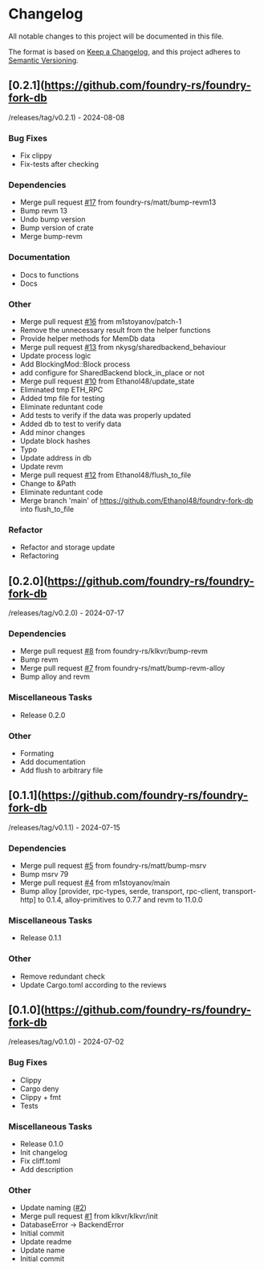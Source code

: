 # Changelog

All notable changes to this project will be documented in this file.

The format is based on [Keep a Changelog](https://keepachangelog.com/en/1.1.0/),
and this project adheres to [Semantic Versioning](https://semver.org/spec/v2.0.0.html).

## [0.2.1](https://github.com/foundry-rs/foundry-fork-db
/releases/tag/v0.2.1) - 2024-08-08

### Bug Fixes

- Fix clippy
- Fix-tests after checking

### Dependencies

- Merge pull request [#17](https://github.com/foundry-rs/foundry-fork-db/issues/17) from foundry-rs/matt/bump-revm13
- Bump revm 13
- Undo bump version
- Bump version of crate
- Merge bump-revm

### Documentation

- Docs to functions
- Docs

### Other

- Merge pull request [#16](https://github.com/foundry-rs/foundry-fork-db/issues/16) from m1stoyanov/patch-1
- Remove the unnecessary result from the helper functions
- Provide helper methods for MemDb data
- Merge pull request [#13](https://github.com/foundry-rs/foundry-fork-db/issues/13) from nkysg/sharedbackend_behaviour
- Update process logic
- Add BlockingMod::Block process
-  add configure for SharedBackend block_in_place or not
- Merge pull request [#10](https://github.com/foundry-rs/foundry-fork-db/issues/10) from Ethanol48/update_state
- Eliminated tmp ETH_RPC
- Added tmp file for testing
- Eliminate reduntant code
- Add tests to verify if the data was properly updated
- Added db to test to verify data
- Add minor changes
- Update block hashes
- Typo
- Update address in db
- Update revm
- Merge pull request [#12](https://github.com/foundry-rs/foundry-fork-db/issues/12) from Ethanol48/flush_to_file
- Change to &Path
- Eliminate reduntant code
- Merge branch 'main' of https://github.com/Ethanol48/foundry-fork-db into flush_to_file

### Refactor

- Refactor and storage update
- Refactoring

## [0.2.0](https://github.com/foundry-rs/foundry-fork-db
/releases/tag/v0.2.0) - 2024-07-17

### Dependencies

- Merge pull request [#8](https://github.com/foundry-rs/foundry-fork-db/issues/8) from foundry-rs/klkvr/bump-revm
- Bump revm
- Merge pull request [#7](https://github.com/foundry-rs/foundry-fork-db/issues/7) from foundry-rs/matt/bump-revm-alloy
- Bump alloy and revm

### Miscellaneous Tasks

- Release 0.2.0

### Other

- Formating
- Add documentation
- Add flush to arbitrary file

## [0.1.1](https://github.com/foundry-rs/foundry-fork-db
/releases/tag/v0.1.1) - 2024-07-15

### Dependencies

- Merge pull request [#5](https://github.com/foundry-rs/foundry-fork-db/issues/5) from foundry-rs/matt/bump-msrv
- Bump msrv 79
- Merge pull request [#4](https://github.com/foundry-rs/foundry-fork-db/issues/4) from m1stoyanov/main
- Bump alloy [provider, rpc-types, serde, transport, rpc-client, transport-http] to 0.1.4, alloy-primitives to 0.7.7 and revm to 11.0.0

### Miscellaneous Tasks

- Release 0.1.1

### Other

- Remove redundant check
- Update Cargo.toml according to the reviews

## [0.1.0](https://github.com/foundry-rs/foundry-fork-db
/releases/tag/v0.1.0) - 2024-07-02

### Bug Fixes

- Clippy
- Cargo deny
- Clippy + fmt
- Tests

### Miscellaneous Tasks

- Release 0.1.0
- Init changelog
- Fix cliff.toml
- Add description

### Other

- Update naming ([#2](https://github.com/foundry-rs/foundry-fork-db/issues/2))
- Merge pull request [#1](https://github.com/foundry-rs/foundry-fork-db/issues/1) from klkvr/klkvr/init
- DatabaseError -> BackendError
- Initial commit
- Update readme
- Update name
- Initial commit

<!-- generated by git-cliff -->
